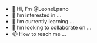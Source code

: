 - 👋 Hi, I’m @LeoneLpano
- 👀 I’m interested in ...
- 🌱 I’m currently learning ...
- 💞️ I’m looking to collaborate on ...
- 📫 How to reach me ...

<!---
LeoneLpano/LeoneLpano is a ✨ special ✨ repository because its `README.md` (this file) appears on your GitHub profile.
You can click the Preview link to take a look at your changes.
--->
